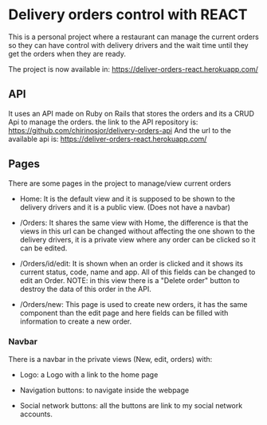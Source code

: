 # Delivery orders control with REACT

This is a personal project where a restaurant can manage the current orders so they can have control with delivery drivers and the wait time until they get the orders when they are ready.

The project is now available in:
https://deliver-orders-react.herokuapp.com/

## API

It uses an API made on Ruby on Rails that stores the orders and its a CRUD Api to manage the orders. the link to the API repository is:
 https://github.com/chirinosjor/delivery-orders-api
 And the url to the available api is:
 https://deliver-orders-react.herokuapp.com/

## Pages

There are some pages in the project to manage/view current orders

 - Home: It is the default view and it is supposed to be shown to the delivery drivers and it is a public view. (Does not have a navbar)

 - /Orders: It shares the same view with Home, the difference is that the views in this url can be changed without affecting the one shown to the delivery drivers, it is a private view where any order can be clicked so it can be edited.

 - /Orders/id/edit: It is shown when an order is clicked and it shows its current status, code, name and app. All of this fields can be changed to edit an Order. NOTE: in this view there is a "Delete order" button to destroy the data of this order in the API.

 - /Orders/new: This page is used to create new orders, it has the same component than the edit page and here fields can be filled with information to create a new order.

### Navbar

There is a navbar in the private views (New, edit, orders) with:
 
 - Logo: a Logo with a link to the home page

 - Navigation buttons: to navigate inside the webpage

 - Social network buttons: all the buttons are link to my social network accounts.
